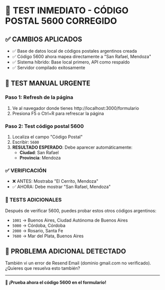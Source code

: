 # 🎯 TEST INMEDIATO - CÓDIGO POSTAL 5600 CORREGIDO

## ✅ CAMBIOS APLICADOS
- ✅ Base de datos local de códigos postales argentinos creada
- ✅ Código 5600 ahora mapea directamente a "San Rafael, Mendoza"
- ✅ Sistema híbrido: Base local primero, API como respaldo
- ✅ Servidor compilado exitosamente

## 🧪 TEST MANUAL URGENTE

### Paso 1: Refresh de la página
1. Ve al navegador donde tienes http://localhost:3000/formulario
2. Presiona F5 o Ctrl+R para refrescar la página

### Paso 2: Test código postal 5600
1. Localiza el campo "Código Postal"
2. Escribir: `5600`
3. **RESULTADO ESPERADO**: Debe aparecer automáticamente:
   - **Ciudad**: San Rafael
   - **Provincia**: Mendoza
   
### ✅ VERIFICACIÓN
- ❌ ANTES: Mostraba "El Cerrito, Mendoza"
- ✅ AHORA: Debe mostrar "San Rafael, Mendoza"

### 🧪 TESTS ADICIONALES
Después de verificar 5600, puedes probar estos otros códigos argentinos:
- `1001` → Buenos Aires, Ciudad Autónoma de Buenos Aires
- `5000` → Córdoba, Córdoba  
- `2000` → Rosario, Santa Fe
- `7600` → Mar del Plata, Buenos Aires

## 📧 PROBLEMA ADICIONAL DETECTADO
También vi un error de Resend Email (dominio gmail.com no verificado).
¿Quieres que resuelva esto también?

---

**🎉 ¡Prueba ahora el código 5600 en el formulario!**